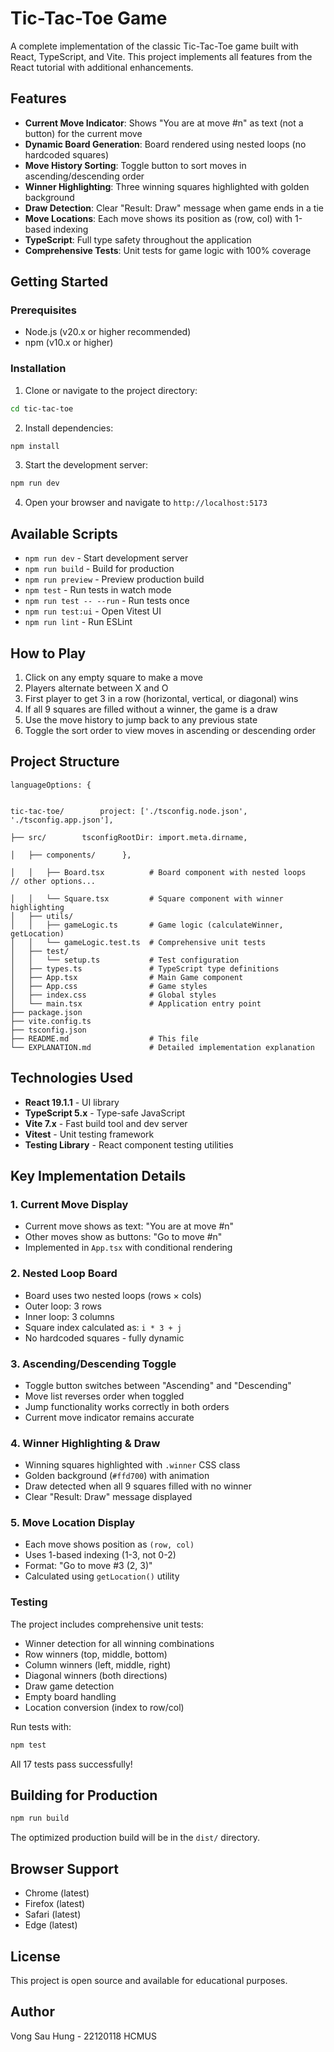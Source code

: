 # Tic-Tac-Toe Game

A complete implementation of the classic Tic-Tac-Toe game built with React, TypeScript, and Vite. This project implements all features from the React tutorial with additional enhancements.

## Features

- **Current Move Indicator**: Shows "You are at move #n" as text (not a button) for the current move
- **Dynamic Board Generation**: Board rendered using nested loops (no hardcoded squares)
- **Move History Sorting**: Toggle button to sort moves in ascending/descending order
- **Winner Highlighting**: Three winning squares highlighted with golden background
- **Draw Detection**: Clear "Result: Draw" message when game ends in a tie
- **Move Locations**: Each move shows its position as (row, col) with 1-based indexing
- **TypeScript**: Full type safety throughout the application
- **Comprehensive Tests**: Unit tests for game logic with 100% coverage

## Getting Started

### Prerequisites

- Node.js (v20.x or higher recommended)
- npm (v10.x or higher)

### Installation

1. Clone or navigate to the project directory:

```bash
cd tic-tac-toe
```

2. Install dependencies:

```bash
npm install
```

3. Start the development server:

```bash
npm run dev
```

4. Open your browser and navigate to `http://localhost:5173`

## Available Scripts

- `npm run dev` - Start development server
- `npm run build` - Build for production
- `npm run preview` - Preview production build
- `npm test` - Run tests in watch mode
- `npm run test -- --run` - Run tests once
- `npm run test:ui` - Open Vitest UI
- `npm run lint` - Run ESLint

## How to Play

1. Click on any empty square to make a move
2. Players alternate between X and O
3. First player to get 3 in a row (horizontal, vertical, or diagonal) wins
4. If all 9 squares are filled without a winner, the game is a draw
5. Use the move history to jump back to any previous state
6. Toggle the sort order to view moves in ascending or descending order

## Project Structure

    languageOptions: {

```parserOptions:

tic-tac-toe/        project: ['./tsconfig.node.json', './tsconfig.app.json'],

├── src/        tsconfigRootDir: import.meta.dirname,

│   ├── components/      },

│   │   ├── Board.tsx          # Board component with nested loops      // other options...

│   │   └── Square.tsx         # Square component with winner highlighting
│   ├── utils/
│   │   ├── gameLogic.ts       # Game logic (calculateWinner, getLocation)
│   │   └── gameLogic.test.ts  # Comprehensive unit tests
│   ├── test/
│   │   └── setup.ts           # Test configuration
│   ├── types.ts               # TypeScript type definitions
│   ├── App.tsx                # Main Game component
│   ├── App.css                # Game styles
│   ├── index.css              # Global styles
│   └── main.tsx               # Application entry point
├── package.json
├── vite.config.ts
├── tsconfig.json
├── README.md                  # This file
└── EXPLANATION.md             # Detailed implementation explanation
```

## Technologies Used

- **React 19.1.1** - UI library
- **TypeScript 5.x** - Type-safe JavaScript
- **Vite 7.x** - Fast build tool and dev server
- **Vitest** - Unit testing framework
- **Testing Library** - React component testing utilities

## Key Implementation Details

### 1. Current Move Display

- Current move shows as text: "You are at move #n"
- Other moves show as buttons: "Go to move #n"
- Implemented in `App.tsx` with conditional rendering

### 2. Nested Loop Board

- Board uses two nested loops (rows × cols)
- Outer loop: 3 rows
- Inner loop: 3 columns
- Square index calculated as: `i * 3 + j`
- No hardcoded squares - fully dynamic

### 3. Ascending/Descending Toggle

- Toggle button switches between "Ascending" and "Descending"
- Move list reverses order when toggled
- Jump functionality works correctly in both orders
- Current move indicator remains accurate

### 4. Winner Highlighting & Draw

- Winning squares highlighted with `.winner` CSS class
- Golden background (`#ffd700`) with animation
- Draw detected when all 9 squares filled with no winner
- Clear "Result: Draw" message displayed

### 5. Move Location Display

- Each move shows position as `(row, col)`
- Uses 1-based indexing (1-3, not 0-2)
- Format: "Go to move #3 (2, 3)"
- Calculated using `getLocation()` utility

### Testing

The project includes comprehensive unit tests:

- Winner detection for all winning combinations
- Row winners (top, middle, bottom)
- Column winners (left, middle, right)
- Diagonal winners (both directions)
- Draw game detection
- Empty board handling
- Location conversion (index to row/col)

Run tests with:

```bash
npm test
```

All 17 tests pass successfully!

## Building for Production

```bash
npm run build
```

The optimized production build will be in the `dist/` directory.

## Browser Support

- Chrome (latest)
- Firefox (latest)
- Safari (latest)
- Edge (latest)

## License

This project is open source and available for educational purposes.

## Author

Vong Sau Hung - 22120118 HCMUS
